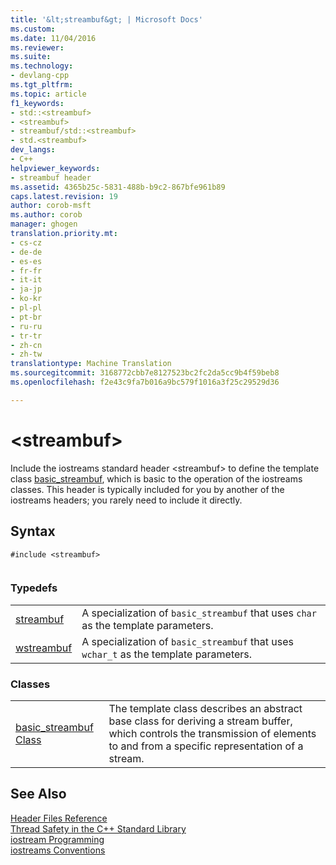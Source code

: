 ```yaml
---
title: '&lt;streambuf&gt; | Microsoft Docs'
ms.custom: 
ms.date: 11/04/2016
ms.reviewer: 
ms.suite: 
ms.technology:
- devlang-cpp
ms.tgt_pltfrm: 
ms.topic: article
f1_keywords:
- std::<streambuf>
- <streambuf>
- streambuf/std::<streambuf>
- std.<streambuf>
dev_langs:
- C++
helpviewer_keywords:
- streambuf header
ms.assetid: 4365b25c-5831-488b-b9c2-867bfe961b89
caps.latest.revision: 19
author: corob-msft
ms.author: corob
manager: ghogen
translation.priority.mt:
- cs-cz
- de-de
- es-es
- fr-fr
- it-it
- ja-jp
- ko-kr
- pl-pl
- pt-br
- ru-ru
- tr-tr
- zh-cn
- zh-tw
translationtype: Machine Translation
ms.sourcegitcommit: 3168772cbb7e8127523bc2fc2da5cc9b4f59beb8
ms.openlocfilehash: f2e43c9fa7b016a9bc579f1016a3f25c29529d36

---
```

# &lt;streambuf&gt;
Include the iostreams standard header \<streambuf> to define the template class [basic_streambuf](../standard-library/basic-streambuf-class.md), which is basic to the operation of the iostreams classes. This header is typically included for you by another of the iostreams headers; you rarely need to include it directly.  
  
## Syntax  
  
```  
#include <streambuf>  
  
```  
  
### Typedefs  
  
|||  
|-|-|  
|[streambuf](../standard-library/streambuf-typedefs.md#streambuf)|A specialization of `basic_streambuf` that uses `char` as the template parameters.|  
|[wstreambuf](../standard-library/streambuf-typedefs.md#wstreambuf)|A specialization of `basic_streambuf` that uses `wchar_t` as the template parameters.|  
  
### Classes  
  
|||  
|-|-|  
|[basic_streambuf Class](http://msdn.microsoft.com/en-us/d9c706ba-ce01-43e0-b0b2-a558fc53ea8d)|The template class describes an abstract base class for deriving a stream buffer, which controls the transmission of elements to and from a specific representation of a stream.|  
  
## See Also  
 [Header Files Reference](../standard-library/cpp-standard-library-header-files.md)   
 [Thread Safety in the C++ Standard Library](../standard-library/thread-safety-in-the-cpp-standard-library.md)   
 [iostream Programming](../standard-library/iostream-programming.md)   
 [iostreams Conventions](../standard-library/iostreams-conventions.md)






<!--HONumber=Jan17_HO2-->


